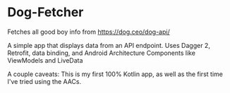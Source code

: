 # Dog-Fetcher
Fetches all good boy info from https://dog.ceo/dog-api/

A simple app that displays data from an API endpoint. Uses Dagger 2, Retrofit, data binding, and Android Architecture Components like ViewModels and LiveData

A couple caveats: This is my first 100% Kotlin app, as well as the first time I've tried using the AACs. 

